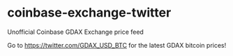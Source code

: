# coinbase-exchange-twitter
Unofficial Coinbase GDAX Exchange price feed


Go to https://twitter.com/GDAX_USD_BTC for the latest GDAX bitcoin prices!
